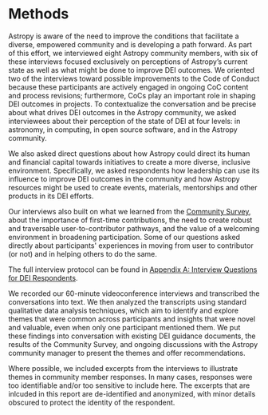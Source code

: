 # Methods

Astropy is aware of the need to improve the conditions that facilitate a diverse, empowered community and is developing a path forward. As part of this effort, we interviewed eight Astropy community members, with six of these interviews focused exclusively on perceptions of Astropy’s current state as well as what might be done to improve DEI outcomes. We oriented two of the interviews toward possible improvements to the Code of Conduct because these participants are actively engaged in ongoing CoC content and process revisions; furthermore, CoCs play an important role in shaping DEI outcomes in projects. To contextualize the conversation and be precise about what drives DEI outcomes in the Astropy community, we asked interviewees about their perception of the state of DEI at four levels: in astronomy, in computing, in open source software, and in the Astropy community. 

We also asked direct questions about how Astropy could direct its human and financial capital towards initiatives to create a more diverse, inclusive environment. Specifically, we asked respondents how leadership can use its influence to improve DEI outcomes in the community and how Astropy resources might be used to create events, materials, mentorships and other products in its DEI efforts.

Our interviews also built on what we learned from the [Community Survey](https://astropy-report.orgmycology.com/), about the importance of first-time contributions, the need to create robust and traversable user-to-contributor pathways, and the value of a welcoming environment in broadening participation. Some of our questions asked directly about participants' experiences in moving from user to contributor (or not) and in helping others to do the same.

The full interview protocol can be found in [Appendix A: Interview Questions for DEI Respondents](https://astropy-dei.orgmycology.com/interview-protocol).

We recorded our 60-minute videoconference interviews and transcribed the conversations into text. We then analyzed the transcripts using standard qualitative data analysis techniques, which aim to identify and explore themes that were common across participants and insights that were novel and valuable, even when only one participant mentioned them. We put these findings into conversation with existing DEI guidance documents, the results of the Community Survey, and ongoing discussions with the Astropy community manager to present the themes and offer recommendations. 

Where possible, we included excerpts from the interviews to illustrate themes in community member responses. In many cases, responses were too identifiable and/or too sensitive to include here. The excerpts that are inlcuded in this report are de-identified and anonymized, with minor details obscured to protect the identity of the respondent.
